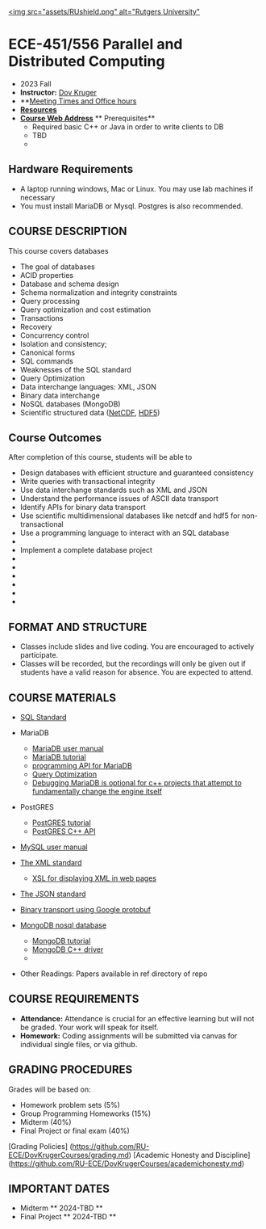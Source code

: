 [<img src="assets/RUshield.png" alt="Rutgers University"](https://www.ece.rutgers.edu/)
# ECE-451/556 Parallel and Distributed Computing
* 2023 Fall
* **Instructor:**  [Dov Kruger](https://RU-ECE/DovKrugerCourses/DovKrugerBio.md)
* **[Meeting Times and Office hours](https://bit.ly/3ObwKEr)
* **[Resources](https:github.com//RU-ece/DovKrugerCourses/DovKrugerBio.md)**
* **[Course Web Address](https://github.com/RU-ECE/ECE569-DB)**
** Prerequisites**
  * Required basic C++ or Java in order to write clients to DB
  * TBD
  * 

## Hardware Requirements

* A laptop running windows, Mac or Linux. You may use lab machines if necessary
* You must install MariaDB or Mysql. Postgres is also recommended.

## COURSE DESCRIPTION

This course covers databases

* The goal of databases
* ACID properties
* Database and schema design
* Schema normalization and integrity constraints
* Query processing
* Query optimization and cost estimation
* Transactions
* Recovery
* Concurrency control
* Isolation and consistency; 
* Canonical forms
* SQL commands
* Weaknesses of the SQL standard
* Query Optimization
* Data interchange languages: XML, JSON
* Binary data interchange
* NoSQL databases (MongoDB)
* Scientific structured data ([NetCDF](https://docs.unidata.ucar.edu/netcdf-c/current/), [HDF5](https://www.hdfgroup.org/))

## Course Outcomes

After completion of this course, students will be able to
*  Design databases with efficient structure and guaranteed consistency
*  Write queries with transactional integrity
*  Use data interchange standards such as XML and JSON
*  Understand the performance issues of ASCII data transport
*  Identify APIs for binary data transport
*  Use scientific multidimensional databases like netcdf and hdf5 for non-transactional
*  Use a programming language to interact with an SQL database
*  
*  Implement a complete database project
*  
*  
*  
*  
*  
*  

## FORMAT AND STRUCTURE
* Classes include slides and live coding. You are encouraged to actively participate.
* Classes will be recorded, but the recordings will only be given out if students have a valid reason for absence. You are expected to attend.

## COURSE MATERIALS

* [SQL Standard](https://en.wikipedia.org/wiki/ISO/IEC_9075)
* MariaDB
  * [MariaDB user manual](https://mariadb.com/kb/en/documentation/)
  * [MariaDB tutorial](https://www.mariadbtutorial.com/)
  * [programming API for MariaDB](https://mariadb.com/docs/server/connect/programming-languages/)
  * [Query Optimization](https://mariadb.com/kb/en/query-optimizations/)
  * [Debugging MariaDB is optional for c++ projects that attempt to fundamentally change the engine itself](https://mariadb.com/kb/en/debugging-mariadb-with-a-debugger/)
* PostGRES
  * [PostGRES tutorial](https://www.postgresql.org/docs/current/tutorial.html)
  * [PostGRES C++ API](https://www.postgresql.org/docs/7.2/libpqplusplus.html)
* [MySQL user manual](https://dev.mysql.com/doc/refman/8.0/en/)

* [The XML standard](https://www.w3.org/TR/xml/)
  * [XSL for displaying XML in web pages](https://www.w3.org/Style/XSL/)
* [The JSON standard](https://www.json.org/json-en.html)
* [Binary transport using Google protobuf](https://protobuf.dev/)
* [MongoDB nosql database](https://www.mongodb.com/)
  * [MongoDB tutorial]()
  * [MongoDB C++ driver](https://www.mongodb.com/docs/drivers/cxx/)
  * []()

* Other Readings: 	Papers available in ref directory of repo

## COURSE REQUIREMENTS
* **Attendance:**	Attendance is crucial for an effective learning but will not be graded. Your work will speak for itself.
* **Homework:** 	Coding assignments will be submitted via canvas for individual single files, or via github.

## GRADING PROCEDURES
Grades will be based on:
* Homework problem sets                                (5%)
* Group Programming Homeworks                         (15%)
* Midterm                                             (40%)
* Final Project or final exam                         (40%)

[Grading Policies] (https://github.com/RU-ECE/DovKrugerCourses/grading.md)
[Academic Honesty and Discipline] (https://github.com/RU-ECE/DovKrugerCourses/academichonesty.md)

## IMPORTANT DATES
* Midterm          ** 2024-TBD **
* Final Project    ** 2024-TBD **
